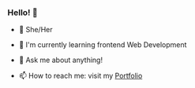 ### Hello! 👋

- 🌙 She/Her

- 📌 I'm currently learning frontend Web Development

- 📌 Ask me about anything!

- 📫 How to reach me: visit my [Portfolio](https://kephan.myportfolio.com/)




<!--
**ephan95/ephan95** is a ✨ _special_ ✨ repository because its `README.md` (this file) appears on your GitHub profile.

Here are some ideas to get you started:

- 🔭 I’m currently working on ...
- 🌱 I’m currently learning ...
- 👯 I’m looking to collaborate on ...
- 🤔 I’m looking for help with ...
- 💬 Ask me about ...
- 📫 How to reach me: ...
- 😄 Pronouns: ...
- ⚡ Fun fact: ...
-->
